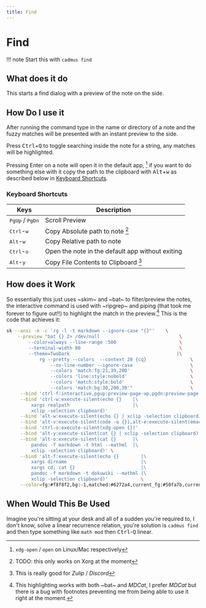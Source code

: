 ```yaml
---
title: Find
---
```


# Find 
!!! note
    Start this with `cadmus find`

## What does it do

This starts a find dialog with a preview of the note on the side.

## How Do I use it

After running the command type in the name or directory of a note and the fuzzy matches will be presented with an instant preview to the side.

Press <kbd>Ctrl</kbd>+<kbd>Q</kbd> to toggle searching inside the note for a string, any matches will be highlighted.

Pressing Enter on a note will open it in the default app, [^1] if you want to do something else with it copy the path to the clipboard with <kbd>Alt</kbd>+<kbd>w</kbd> as described below in [Keyboard Shortcuts](#keyboard-shortcuts).

[^1]: `xdg-open` / `open` on Linux/Mac respectively

### Keyboard Shortcuts

| Keys                              | Description                                      |
| ---                               | ---                                              |
| <kbd>PgUp</kbd> / <kbd>PgDn</kbd> | Scroll Preview                                   |
| <kbd>Ctrl</kbd>-<kbd>w</kbd>      | Copy Absolute path to note [^2]                  |
| <kbd>Alt</kbd>-<kbd>w</kbd>       | Copy Relative path to note                       |
| <kbd>Ctrl</kbd>-<kbd>o</kbd>      | Open the note in the default app without exiting |
| <kbd>Alt</kbd>-<kbd>y</kbd>       | Copy File Contents to Clipboard [^3]             |

[^2]: TODO: this only works on Xorg at the moment
[^3]: This is really good for *Zulip* / *Discord*

## How does it Work

So essentially this just uses ~skim~ and ~bat~ to filter/preview the notes, the interactive command is used with ~ripgrep~ and piping (that took me forever to figure out!!) to highlight the match in the preview.[^4] This is the code that achieves it:

```bash
sk --ansi -m -c 'rg -l -t markdown --ignore-case "{}"'    \
    --preview "bat {} 2> /dev/null                             \
        --color=always --line-range :500                       \
        --terminal-width 80                                    \
        --theme=TwoDark                                       |\
            rg --pretty --colors  --context 20 {cq}                \
                --no-line-number --ignore-case                     \
                --colors 'match:fg:21,39,200'                      \
                --colors 'line:style:nobold'                       \
                --colors 'match:style:bold'                        \
                --colors 'match:bg:30,200,30'"                     \
     --bind 'ctrl-f:interactive,pgup:preview-page-up,pgdn:preview-page-down'    \
     --bind 'ctrl-w:execute-silent(echo {}    |\
         xargs realpath                       |\
         xclip -selection clipboard)'                                           \
     --bind 'alt-w:execute-silent(echo {} | xclip -selection clipboard)'        \
     --bind 'alt-v:execute-silent(code -a {}),alt-e:execute-silent(emacs {})'   \
     --bind 'ctrl-o:execute-silent(xdg-open {})'                                \
     --bind 'alt-y:execute-silent(cat {} | xclip -selection clipboard)'         \
     --bind 'alt-o:execute-silent(cat {}      |\
         pandoc -f markdown -t html --mathml  |\
         xclip -selection clipboard)' \
     --bind 'alt-f:execute-silent(echo {}        |\
         xargs dirname                           |\
         xargs cd; cat {}                        |\
         pandoc -f markdown -t dokuwiki --mathml |\
         xclip -selection clipboard)'            \
     --color=fg:#f8f8f2,bg:-1,matched:#6272a4,current_fg:#50fa7b,current_bg:#381070,border:#ff79c6,prompt:#bd93f9,query:#bd93f9,marker:#f1fa8c,header:#f1fa8c
```

[^4]: This highlighting works with both ~bat~ and *MDCat*, I prefer *MDCat* but there is a bug with footnotes preventing me from being able to use it right at the moment.

## When Would This Be Used

Imagine you're sitting at your desk and all of a sudden you're required to, I don't know, solve a linear recurrence relation, you're solution is `cadmus find` and then type something like `math mod` then <kbd>Ctrl</kbd>-<kbd>Q</kbd> linear.

